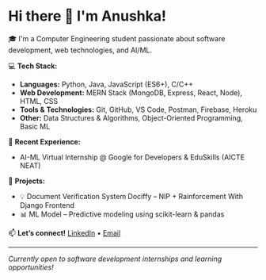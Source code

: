 # Hi there 👋 I'm Anushka!

🎓 I'm a Computer Engineering student passionate about software development, web technologies, and AI/ML.

💻 **Tech Stack:**
- **Languages:** Python, Java, JavaScript (ES6+), C/C++
- **Web Development:** MERN Stack (MongoDB, Express, React, Node), HTML, CSS
- **Tools & Technologies:** Git, GitHub, VS Code, Postman, Firebase, Heroku
- **Other:** Data Structures & Algorithms, Object-Oriented Programming, Basic ML
  
🚀 **Recent Experience:**
- AI-ML Virtual Internship @ Google for Developers & EduSkills (AICTE NEAT)

📌 **Projects:**
- 💡 Document Verification System Dociffy – NlP + Rainforcement With Django Frontend
- 📊 ML Model – Predictive modeling using scikit-learn & pandas


📫 **Let’s connect!**
[LinkedIn]([https://linkedin.com/in/your-link](https://www.linkedin.com/in/anushka-joshi-442a55289/)) • [Email](3277anushkajoshi@gmail.com)

---

*Currently open to software development internships and learning opportunities!*
